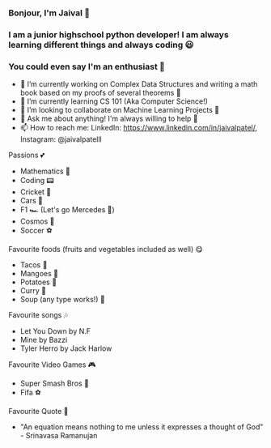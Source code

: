 ### Bonjour, I'm Jaival 👋

### I am a junior highschool python developer! I am always learning different things and always coding 😃
### You could even say I'm an enthusiast 🤪

- 🔭  I’m currently working on Complex Data Structures and writing a math book based on my proofs of several theorems 🔬
- 🧐  I’m currently learning CS 101 (Aka Computer Science!)
- 👫  I’m looking to collaborate on Machine Learning Projects 🔮
- 💬  Ask me about anything! I'm always willing to help 🤗
- 📫  How to reach me: LinkedIn: https://www.linkedin.com/in/jaivalpatel/, Instagram: @jaivalpatelll

Passions 💕
 - Mathematics 🔢
 - Coding 📟
 - Cricket 🏏 
 - Cars 🚗 
 - F1 🏎   (Let's go Mercedes 🥳)
 - Cosmos 🚀
 - Soccer ⚽️

Favourite foods (fruits and vegetables included as well) 😋
 - Tacos 🌮 
 - Mangoes 🥭 
 - Potatoes 🥔 
 - Curry 🍛 
 - Soup (any type works!) 🍲 
 

Favourite songs 🎶
 - Let You Down by N.F
 - Mine by Bazzi 
 - Tyler Herro by Jack Harlow

Favourite Video Games 🎮 
 - Super Smash Bros 🥊 
 - Fifa ⚽️ 

Favourite Quote 🌁
 - "An equation means nothing to me unless it expresses a thought of God" - Srinavasa Ramanujan
 





